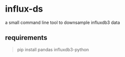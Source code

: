 # influx-ds

a small command line tool to downsample influxdb3 data

## requirements

> pip install pandas influxdb3-python


